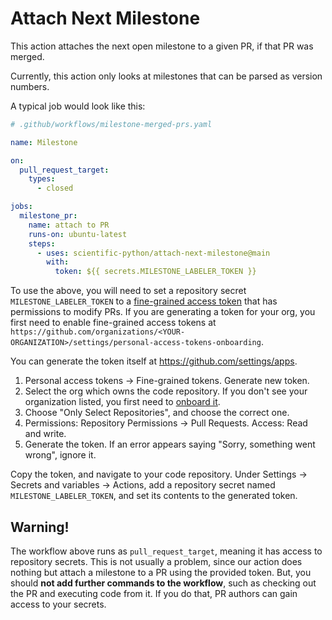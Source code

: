 # Attach Next Milestone

This action attaches the next open milestone to a given PR, if that PR
was merged.

Currently, this action only looks at milestones that can be parsed as
version numbers.

A typical job would look like this:

```yaml
# .github/workflows/milestone-merged-prs.yaml

name: Milestone

on:
  pull_request_target:
    types:
      - closed

jobs:
  milestone_pr:
    name: attach to PR
    runs-on: ubuntu-latest
    steps:
      - uses: scientific-python/attach-next-milestone@main
        with:
          token: ${{ secrets.MILESTONE_LABELER_TOKEN }}
```

To use the above, you will need to set a repository secret
`MILESTONE_LABELER_TOKEN` to a [fine-grained access token](https://github.blog/2022-10-18-introducing-fine-grained-personal-access-tokens-for-github/)
that has permissions to modify PRs.
If you are generating a token for your org, you first need to enable fine-grained access tokens at
`https://github.com/organizations/<YOUR-ORGANIZATION>/settings/personal-access-tokens-onboarding`.

You can generate the token itself at https://github.com/settings/apps.

1. Personal access tokens -> Fine-grained tokens. Generate new token.
2. Select the org which owns the code repository.
   If you don't see your organization listed, you first need to
   [onboard it](https://github.com/organizations/<YOUR_ORG_NAME>/settings/personal-access-tokens-onboarding).
3. Choose "Only Select Repositories", and choose the correct one.
4. Permissions: Repository Permissions -> Pull Requests. Access: Read and write.
5. Generate the token. If an error appears saying "Sorry, something went wrong", ignore it.

Copy the token, and navigate to your code repository. Under Settings
-> Secrets and variables -> Actions, add a repository secret named
`MILESTONE_LABELER_TOKEN`, and set its contents to the generated
token.

## Warning!

The workflow above runs as `pull_request_target`, meaning it has access to repository secrets.
This is not usually a problem, since our action does nothing but attach a milestone to a PR using the provided token.
But, you should **not add further commands to the workflow**, such as checking out the PR and executing code from it.
If you do that, PR authors can gain access to your secrets.
